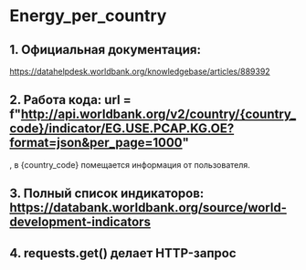 # Energy_per_country

## 1. Официальная документация:
   https://datahelpdesk.worldbank.org/knowledgebase/articles/889392

## 2. Работа кода: url = f"http://api.worldbank.org/v2/country/{country_code}/indicator/EG.USE.PCAP.KG.OE?format=json&per_page=1000"
   , в {country_code} помещается информация от пользователя.
 
## 3. Полный список индикаторов: https://databank.worldbank.org/source/world-development-indicators

## 4. requests.get() делает HTTP-запрос
